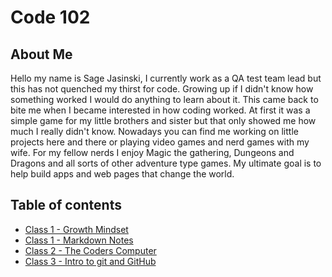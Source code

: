 # Code 102

## About Me

Hello my name is Sage Jasinski, I currently work as a QA test team lead but this has not quenched my thirst for code. Growing up if I didn't know how something worked I would do anything to learn about it. This came back to bite me when I became interested in how coding worked. At first it was a simple game for my little brothers and sister but that only showed me how much I really didn't know. Nowadays you can find me working on little projects here and there or playing video games and nerd games with my wife. For my fellow nerds I enjoy Magic the gathering, Dungeons and Dragons and all sorts of other adventure type games. My ultimate goal is to help build apps and web pages that change the world.

## Table of contents

- [Class 1 - Growth Mindset](Growth-Mind-set.md)
- [Class 1 - Markdown Notes](Markdown-Notes.md)
- [Class 2 - The Coders Computer](The-Coders-Computer.md)
- [Class 3 - Intro to git and GitHub](git-intro.md)
